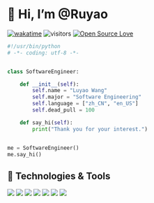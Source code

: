 # 👋 Hi, I’m @Ruyao

[![wakatime](https://wakatime.com/badge/user/7016566d-782c-4347-8076-c78ffa0205f6.svg)](https://wakatime.com/@7016566d-782c-4347-8076-c78ffa0205f6)
![visitors](https://visitor-badge.laobi.icu/badge?page_id=senekit.senekit)
[![Open Source Love](https://badges.frapsoft.com/os/v1/open-source.svg?v=102)](https://github.com/ellerbrock/open-source-badge/)

```python
#!/usr/bin/python
# -*- coding: utf-8 -*-


class SoftwareEngineer:

    def __init__(self):
        self.name = "Luyao Wang"
        self.major = "Software Engineering"
        self.language = ["zh_CN", "en_US"]
        self.dead_pull = 100

    def say_hi(self):
        print("Thank you for your interest.")


me = SoftwareEngineer()
me.say_hi()
```

## 🔧 Technologies & Tools

![](https://img.shields.io/badge/Code-Python-informational?style=flat-square&logo=python&logoColor=white&color=6aa6f8)
![](https://img.shields.io/badge/Code-Golang-informational?style=flat-square&logo=go&logoColor=white&color=6aa6f8)
![](https://img.shields.io/badge/OS-Linux-informational?style=flat-square&logo=linux&logoColor=white&color=6aa6f8)
![](https://img.shields.io/badge/Editor-VS_Code-informational?style=flat-square&logo=visual-studio-code&logoColor=white&color=6aa6f8)
![](https://img.shields.io/badge/Shell-Bash-informational?style=flat-square&logo=gnu-bash&logoColor=white&color=6aa6f8)
![](https://img.shields.io/badge/Tools-PostgreSQL-informational?style=flat-square&logo=postgresql&logoColor=white&color=6aa6f8)
![](https://img.shields.io/badge/Tools-Docker-informational?style=flat-square&logo=docker&logoColor=white&color=6aa6f8)

<!---
senekit/senekit is a ✨ special ✨ repository because its `README.md` (this file) appears on your GitHub profile.
You can click the Preview link to take a look at your changes.
--->
